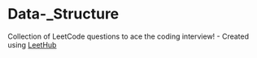 # Data-_Structure
Collection of LeetCode questions to ace the coding interview! - Created using [LeetHub](https://github.com/QasimWani/LeetHub)

